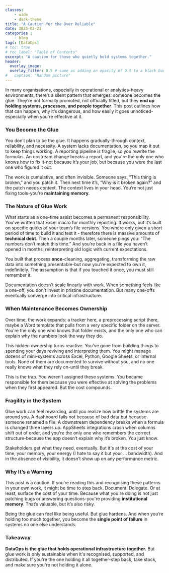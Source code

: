 ```yaml
---
classes: 
    - wide
    - dark-theme
title: "A Caution for the Over Reliable"
date: 2025-05-21
categories :
    - blog
tags: [DataOps]
# toc: true
# toc_label: "Table of Contents"
excerpt: "A caution for those who quietly hold systems together."
header:
  overlay_image: 
  overlay_filter: 0.5 # same as adding an opacity of 0.5 to a black background
#   caption: "Random picture"
---
```


In many organisations, especially in operational or analytics-heavy environments, there’s a silent pattern that emerges: someone becomes the glue. They’re not formally promoted, not officially titled, but they **end up holding systems, processes, and people together**. This post outlines how that can happen, why it’s dangerous, and how easily it goes unnoticed-especially when you're effective at it.

### You Become the Glue

You don’t plan to be the glue. It happens gradually-through context, reliability, and necessity. A system lacks documentation, so you map it out to keep things working. A reporting pipeline is fragile, so you rewrite the formulas. An upstream change breaks a report, and you're the only one who knows how to fix it-not because it’s your job, but because you were the last one who figured it out.

The work is cumulative, and often invisible. Someone says, “This thing is broken,” and you patch it. Then next time it’s, “Why is it broken again?” and the patch needs context. The context lives in your head. You’re not just fixing tools-you’re **maintaining memory**.

### The Nature of Glue Work

What starts as a one-time assist becomes a permanent responsibility. You’ve written that Excel macro for monthly reporting. It works, but it’s built on specific quirks of your team’s file versions. You where only given a short period of time to build it and test it - therefore there is massive amounts of **technical debt**. Then a couple months later, someone pings you: “The numbers don’t match this time.” And you’re back in a file you haven’t opened in months, reinterpreting old logic with current expectations.

You built that process **once**-cleaning, aggregating, transforming the raw data into something presentable-but now you're expected to own it, indefinitely. The assumption is that if you touched it once, you must still remember it.

Documentation doesn’t scale linearly with work. When something feels like a one-off, you don’t invest in pristine documentation. But many one-offs eventually converge into critical infrastructure.

### When Maintenance Becomes Ownership

Over time, the work expands: a tracker here, a preprocessing script there, maybe a Word template that pulls from a very specific folder on the server. You're the only one who knows that folder exists, and the only one who can explain why the numbers look the way they do.

This hidden ownership turns reactive. You’ve gone from building things to spending your days reviving and interpreting them. You might manage dozens of mini-systems across Excel, Python, Google Sheets, or internal tools. None of them are documented to survive without you, and no one really knows what they rely on-until they break.

This is the trap. You weren’t assigned these systems. You became responsible for them because you were effective at solving the problems when they first appeared. But the cost compounds.

### Fragility in the System

Glue work can feel rewarding, until you realize how brittle the systems are around you. A dashboard fails not because of bad data but because someone renamed a file. A downstream dependency breaks when a formula is changed three layers up. AppSheets integrations crash when columns shift out of order, and you're the only one who remembers the correct structure-because the app doesn’t explain why it’s broken. You just know.

Stakeholders get what they need, eventually. But it's at the cost of your time, your memory, your energy (I hate to say it but your ... bandwidth). And in the absence of visibility, it doesn’t show up on any performance metric.

### Why It’s a Warning

This post is a caution. If you’re reading this and recognising these patterns in your own work, it might be time to step back. Document. Delegate. Or at least, surface the cost of your time. Because what you're doing is not just patching bugs or answering questions-you're providing **institutional memory**. That’s valuable, but it’s also risky.

Being the glue can feel like being useful. But glue hardens. And when you’re holding too much together, you become the **single point of failure** in systems no one else understands.

### Takeaway

**DataOps is the glue that holds operational infrastructure together.** But glue work is only sustainable when it's recognised, supported, and distributed. If you're the one holding it all together-step back, take stock, and make sure you're not holding it alone.

